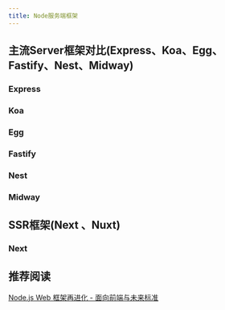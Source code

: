 ```yaml
---
title: Node服务端框架
---
```


## 主流Server框架对比(Express、Koa、Egg、Fastify、Nest、Midway)

### Express

### Koa

### Egg

### Fastify

### Nest

### Midway

## SSR框架(Next 、Nuxt)

### Next


## 推荐阅读

[Node.js Web 框架再进化 - 面向前端与未来标准](https://mp.weixin.qq.com/s/jrucNHUGQJm3ZD7g3ej97g)
